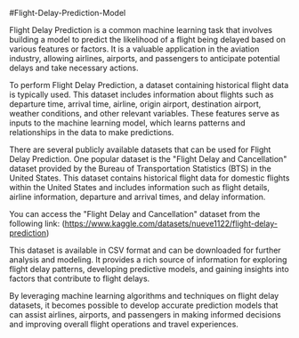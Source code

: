 #Flight-Delay-Prediction-Model

Flight Delay Prediction is a common machine learning task that involves building a model to predict the likelihood of a flight being delayed based on various features or factors. It is a valuable application in the aviation industry, allowing airlines, airports, and passengers to anticipate potential delays and take necessary actions.

To perform Flight Delay Prediction, a dataset containing historical flight data is typically used. This dataset includes information about flights such as departure time, arrival time, airline, origin airport, destination airport, weather conditions, and other relevant variables. These features serve as inputs to the machine learning model, which learns patterns and relationships in the data to make predictions.

There are several publicly available datasets that can be used for Flight Delay Prediction. One popular dataset is the "Flight Delay and Cancellation" dataset provided by the Bureau of Transportation Statistics (BTS) in the United States. This dataset contains historical flight data for domestic flights within the United States and includes information such as flight details, airline information, departure and arrival times, and delay information.

You can access the "Flight Delay and Cancellation" dataset from the following link:
(https://www.kaggle.com/datasets/nueve1122/flight-delay-prediction)

This dataset is available in CSV format and can be downloaded for further analysis and modeling. It provides a rich source of information for exploring flight delay patterns, developing predictive models, and gaining insights into factors that contribute to flight delays.

By leveraging machine learning algorithms and techniques on flight delay datasets, it becomes possible to develop accurate prediction models that can assist airlines, airports, and passengers in making informed decisions and improving overall flight operations and travel experiences.
